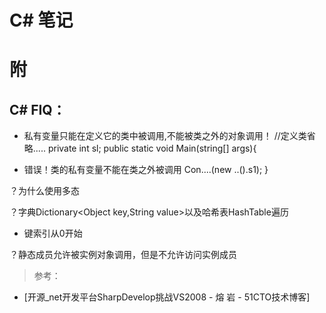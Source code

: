 <link href="../../css/style.css" rel="stylesheet" type="text/css" />

# C# 笔记

# 附
## C# FIQ：

* 私有变量只能在定义它的类中被调用,不能被类之外的对象调用！
//定义类省略.....
private int sl;
public static void Main(string[] args){

* 错误！类的私有变量不能在类之外被调用
Con....(new ..().s1);
}

？为什么使用多态

？字典Dictionary<Object key,String value>以及哈希表HashTable遍历
* 键索引从0开始

？静态成员允许被实例对象调用，但是不允许访问实例成员


> 参考：

+ [开源_net开发平台SharpDevelop挑战VS2008 - 熔 岩 - 51CTO技术博客]
